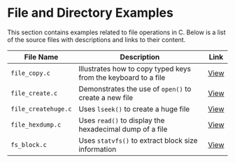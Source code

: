 # File and Directory Examples

This section contains examples related to file operations in C. Below is a list of the source files with descriptions and links to their content.

| File Name            | Description                                                               | Link |
|----------------------|---------------------------------------------------------------------------|------|
| `file_copy.c`        | Illustrates how to copy typed keys from the keyboard to a file            | [View](https://github.com/alainlebret/os/blob/master/exemplier/3_files/src/file_copy.c) |
| `file_create.c`      | Demonstrates the use of `open()` to create a new file                     | [View](https://github.com/alainlebret/os/blob/master/exemplier/3_files/src/file_create.c) |
| `file_createhuge.c`  | Uses `lseek()` to create a huge file                                      | [View](https://github.com/alainlebret/os/blob/master/exemplier/3_files/src/file_createhuge.c) |
| `file_hexdump.c`     | Uses `read()` to display the hexadecimal dump of a file                   | [View](https://github.com/alainlebret/os/blob/master/exemplier/3_files/src/file_hexdump.c) |
| `fs_block.c`         | Uses `statvfs()` to extract block size information                        | [View](https://github.com/alainlebret/os/blob/master/exemplier/3_files/src/fs_block.c) |
